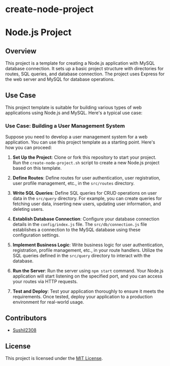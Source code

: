 # create-node-project
# Node.js Project

## Overview
This project is a template for creating a Node.js application with MySQL database connection. It sets up a basic project structure with directories for routes, SQL queries, and database connection. The project uses Express for the web server and MySQL for database operations.

## Use Case
This project template is suitable for building various types of web applications using Node.js and MySQL. Here's a typical use case:

### Use Case: Building a User Management System
Suppose you need to develop a user management system for a web application. You can use this project template as a starting point. Here's how you can proceed:

1. **Set Up the Project**: Clone or fork this repository to start your project. Run the `create-node-project.sh` script to create a new Node.js project based on this template.

2. **Define Routes**: Define routes for user authentication, user registration, user profile management, etc., in the `src/routes` directory.

3. **Write SQL Queries**: Define SQL queries for CRUD operations on user data in the `src/query` directory. For example, you can create queries for fetching user data, inserting new users, updating user information, and deleting users.

4. **Establish Database Connection**: Configure your database connection details in the `config/index.js` file. The `src/db/connection.js` file establishes a connection to the MySQL database using these configuration settings.

5. **Implement Business Logic**: Write business logic for user authentication, registration, profile management, etc., in your route handlers. Utilize the SQL queries defined in the `src/query` directory to interact with the database.

6. **Run the Server**: Run the server using `npm start` command. Your Node.js application will start listening on the specified port, and you can access your routes via HTTP requests.

7. **Test and Deploy**: Test your application thoroughly to ensure it meets the requirements. Once tested, deploy your application to a production environment for real-world usage.

## Contributors
- [Sushil2308](https://github.com/Sushil2308)

## License
This project is licensed under the [MIT License](LICENSE).
